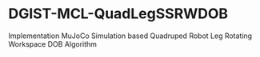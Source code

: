 # DGIST-MCL-QuadLegSSRWDOB
Implementation MuJoCo Simulation based Quadruped Robot Leg Rotating Workspace DOB Algorithm

